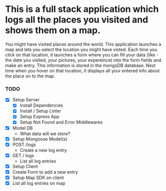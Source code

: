 # This is a full stack application which logs all the places you visited and shows them on a map. 

You might have visited places around the world. This application launches a map and lets you select the location you might have visted.
Each time you click on that location, it launches a form where you can fill your data (like - the date you visited, your pictures, your expereince) into the form fields and make an entry. This information is stored in the mongoDB database. Next time when you hover on that location, it displays all your entered info about the place on to the map.

### TODO

* [x] Setup Server
  * [x] Install Dependencies
  * [x] Install / Setup Linter
  * [x] Setup Express App
  * [x] Setup Not Found and Error Middlewares
* [x] Model DB
  * What data will we store?
* [x] Setup Mongoose Model(s)
* [x] POST /logs
  * Create a new log entry
* [x] GET / logs
  * List all log entries
* [x] Setup Client
* [x] Create Form to add a new entry
* [x] Setup Map SDK on client
* [x] List all log entries on map

